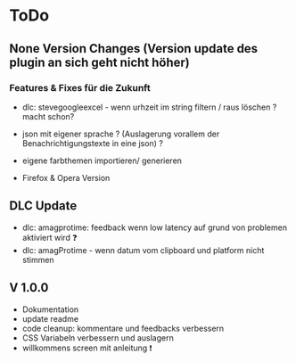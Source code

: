 # ToDo

## None Version Changes (Version update des plugin an sich geht nicht höher)

### Features & Fixes für die Zukunft
 
- dlc: stevegoogleexcel - wenn urhzeit im string filtern / raus löschen ? macht schon?
- json mit eigener sprache ? (Auslagerung vorallem der Benachrichtigungstexte in eine json) ?
- eigene farbthemen importieren/ generieren

- Firefox & Opera Version

## DLC Update
- dlc: amagprotime: feedback wenn low latency auf grund von problemen aktiviert wird ❓
- dlc: amagProtime - wenn datum vom clipboard und platform nicht stimmen

 
## V 1.0.0

- Dokumentation
- update readme
- code cleanup: kommentare und feedbacks verbessern
- CSS Variabeln verbessern und auslagern
- willkommens screen mit anleitung ❗️
 
